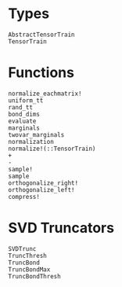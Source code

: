 # Types

```@docs
AbstractTensorTrain
TensorTrain
```

# Functions
```@docs
normalize_eachmatrix!
uniform_tt
rand_tt
bond_dims
evaluate
marginals
twovar_marginals
normalization
normalize!(::TensorTrain)
+
-
sample!
sample
orthogonalize_right!
orthogonalize_left!
compress!
```

# SVD Truncators
```@docs
SVDTrunc
TruncThresh
TruncBond
TruncBondMax
TruncBondThresh
```